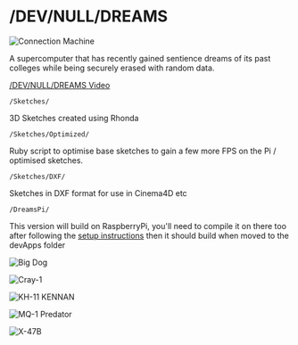/DEV/NULL/DREAMS
================

![Connection Machine](http://www.cs.umd.edu/projects/plus/Parka/CM5.gif)

A supercomputer that has recently gained sentience dreams of its past colleges while being securely erased with random data.

[/DEV/NULL/DREAMS Video](https://vimeo.com/62247340)

    /Sketches/

3D Sketches created using Rhonda

    /Sketches/Optimized/

Ruby script to optimise base sketches to gain a few more FPS on the Pi / optimised sketches.

    /Sketches/DXF/

Sketches in DXF format for use in Cinema4D etc

    /DreamsPi/

This version will build on RaspberryPi, you'll need to compile it on there too after following the [setup instructions](https://github.com/openFrameworks-RaspberryPi/openFrameworks/wiki/RaspberryPi) then it should build when moved to the devApps folder

![Big Dog](http://24.media.tumblr.com/a719e26c72815d546c0694f483dea942/tumblr_mjk2ta2nTu1qa15eoo1_500.gif)

![Cray-1](http://25.media.tumblr.com/1efeb8794bc27baa7bf2088fadd4713b/tumblr_mjk2ta2nTu1qa15eoo2_500.gif)

![KH-11 KENNAN](http://24.media.tumblr.com/d4b9ea9955900be9ccbb4907ff3878a5/tumblr_mjk2ta2nTu1qa15eoo3_500.gif)

![MQ-1 Predator](http://25.media.tumblr.com/f89b24fc5f73061b5f397bf1952675c8/tumblr_mjk2ta2nTu1qa15eoo4_500.gif)

![X-47B](http://25.media.tumblr.com/c2eb613bce76d1685de5d47bf89414b2/tumblr_mjk2ta2nTu1qa15eoo5_500.gif)

